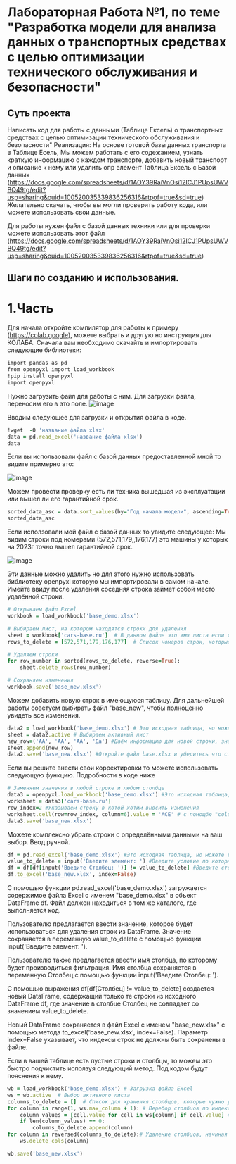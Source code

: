 # Лабораторная Работа №1, по теме "Разработка модели для анализа данных о транспортных средствах с целью оптимизации технического обслуживания и безопасности"
## Суть проекта
Написать код для  работы с данными (Таблице Ексель) о транспортных средствах с целью оптимизации технического обслуживания и безопасности"
 Реализация:
 На основе готовой базы данных транспорта в Таблице Есель, Мы можем работать с его содежанием, узнать краткую информацию о каждом транспорте,  добавить новый транспорт и описание к нему или удалить опр элемент
Таблица Ексель с Базой данных (https://docs.google.com/spreadsheets/d/1AOY39RaiVnOsi12ICJ1PUpsUWVBQ49tg/edit?usp=sharing&ouid=100520035339836256316&rtpof=true&sd=true)
Желательно  скачать, чтобы вы могли проверить работу кода, или можете использовать свои данные.

Для работы нужен файл с базой данных техники или для проверки можете использовать этот файл (https://docs.google.com/spreadsheets/d/1AOY39RaiVnOsi12ICJ1PUpsUWVBQ49tg/edit?usp=sharing&ouid=100520035339836256316&rtpof=true&sd=true)
## Шаги по созданию и использования.
# 1.Часть
Для начала откройте компилятор для работы к примеру (https://colab.google), можете выбрать и другую но инструкция для КОЛАБА.
Сначала вам необходимо  скачайть и импортировать следующие библиотеки:
```Ruby
import pandas as pd
from openpyxl import load_workbook
!pip install openpyxl
import openpyxl
```
Нужно загрузить файл для работы с ним.
Для загрузки файла, переносим его в это поле.
![image](https://github.com/Vokoon/Laba1_Akimov/assets/120046709/11615305-0946-4884-a06e-f311d9691de2)


Вводим следующее для загрузки и открытия файла в коде.
```Ruby
!wget  -O 'название файла xlsx'
data = pd.read_excel('название файла xlsx')
data
```
Если вы использовали файл с базой данных предоставленной мной то видите примерно это: 

![image](https://github.com/Vokoon/Laba1_Akimov/assets/120046709/ec0449e8-29d7-4cdd-8f78-ca48a27fad77)

Можем провести проверку есть ли техника вышедшая из эксплуатации или вышел ли его гарантийной срок.
```Ruby
sorted_data_asc = data.sort_values(by="Год начала модели", ascending=True)
sorted_data_asc
```
Если исползовали мой файл с базой данных то увидите следующее: Мы видим строки под номерами (572,571,179,,176,177) это машины у которых на 2023г точно вышел гарантийной срок.

![image](https://github.com/Vokoon/Laba1_Akimov/assets/120046709/bf600f70-85b7-472c-848e-a9a41eed97d3)

Эти данные можно удалить но для этого нужно использовать библиотеку openpyxl которую мы импортировали в самом начале.
Имейте ввиду после удаления соседняя строка займет собой место удалённой строки.

```Ruby
# Открываем файл Excel
workbook = load_workbook('base_demo.xlsx')

# Выбираем лист, на котором находятся строки для удаления
sheet = workbook['cars-base.ru']  # В данном файле это имя листа если использовали другой файл то имя будет другое.
rows_to_delete = [572,571,179,176,177]  # Список номеров строк, которые нужно удалить

# Удаляем строки
for row_number in sorted(rows_to_delete, reverse=True):
    sheet.delete_rows(row_number)

# Сохраняем изменения
workbook.save('base_new.xlsx')
```
Можем добавить новую строк в имеющуюся таблицу. Для дальнейшей работы советуем выбирать файл "base_new", чтобы полноценно увидеть все изменения.
```Ruby
data2 = load_workbook('base_demo.xlsx') # Это исходная таблица, но можете выбрать 'base_new.xlsx' которую мы создавали для сохранения изменний в предыдущей функции.
sheet = data2.active # Выбираем активный лист
new_row=('AA', 'AA', 'AA', 'Да') #Даём информацию для новой строки, значения могут быть любые, но знайте (,) разделяет значения по столбцам
sheet.append(new_row)
data2.save('base_new.xlsx') #Откройте файл base.xlsx и убедитесь что строка под этим номером пропала и была автоматически заменена соседом рядом
```
Если вы решите внести свои корректировки то можете использовать следующую функцию. Подробности в коде ниже
```Ruby
# Заменяем значения в любой строке и любом столбце
data3 = openpyxl.load_workbook('base_demo.xlsx') #Это исходная таблица, но можете выбрать 'base_new.xlsx'
worksheet = data3['cars-base.ru']
row_index=2 #Указываем строку в котой хотим вносить изменения
worksheet.cell(row=row_index, column=6).value = 'ACE' # с помощбю "column=6" Указываем столбец в которой хотим вносить изменения
data3.save('base_new.xlsx')
```
Можете комплексно убрать строки с определёнными данными на ваш выбор. Ввод ручной.
```Ruby
df = pd.read_excel('base_demo.xlsx') #Это исходная таблица, но можете выбрать 'base_new.xlsx'
value_to_delete = input('Введите элемент: ') #Введите условие по которму функция будет удалять строки
df = df[df[input('Введите Столбец: ')] != value_to_delete] #Введите столбец впределах которого функция будет удалять строки
df.to_excel('base_new.xlsx', index=False)
```
С помощью функции pd.read_excel('base_demo.xlsx') загружается содержимое файла Excel с именем "base_demo.xlsx" в объект DataFrame df. Файл должен находиться в том же каталоге, где выполняется код.

Пользователю предлагается ввести значение, которое будет использоваться для удаления строк из DataFrame. Значение сохраняется в переменную value_to_delete с помощью функции input('Введите элемент: ').

Пользователю также предлагается ввести имя столбца, по которому будет производиться фильтрация. Имя столбца сохраняется в переменную Столбец с помощью функции input('Введите Столбец: ').

С помощью выражения df[df[Столбец] != value_to_delete] создается новый DataFrame, содержащий только те строки из исходного DataFrame df, где значение в столбце Столбец не совпадает со значением value_to_delete.

Новый DataFrame сохраняется в файл Excel с именем "base_new.xlsx" с помощью метода to_excel('base_new.xlsx', index=False). Параметр index=False указывает, что индексы строк не должны быть сохранены в файле.

Если в вашей таблице есть пустые строки и столбцы, то можем это быстро подчистить исползуя следующий метод. Под кодом будут пояснения к нему.
```Ruby
wb = load_workbook('base_demo.xlsx') # Загрузка файла Excel
ws = wb.active  # Выбор активного листа
columns_to_delete = []  # Список для хранения столбцов, которые нужно удалить
for column in range(1, ws.max_column + 1): # Перебор столбцов по индексу (начиная с 1)
    column_values = [cell.value for cell in ws[column] if cell.value] # Проверка, есть ли значения в столбце
    if len(column_values) == 0:
        columns_to_delete.append(column)
for column in reversed(columns_to_delete):# Удаление столбцов, начиная с последнего, чтобы избежать сдвига индексов
    ws.delete_cols(column)

wb.save('base_new.xlsx')
```
